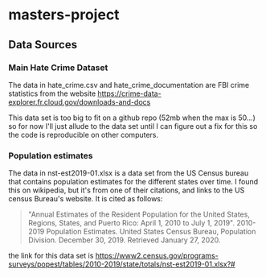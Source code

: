 # masters-project

## Data Sources

### Main Hate Crime Dataset
The data in hate_crime.csv and hate_crime_documentation are FBI crime statistics from the website https://crime-data-explorer.fr.cloud.gov/downloads-and-docs

This data set is too big to fit on a github repo (52mb when the max is 50...) so for now I'll just allude to the data set until I can figure out a fix for this so the code is reproducible on other computers. 

### Population estimates 

The data in nst-est2019-01.xlsx is a data set from the US Census bureau that contains population estimates for the different states over time. I found this on wikipedia, but it's from one of their citations, and links to the US census Bureau's website. It is cited as follows:
> "Annual Estimates of the Resident Population for the United States, Regions, States, and Puerto Rico: April 1, 2010 to July 1, 2019". 2010-2019 Population Estimates. United States Census Bureau, Population Division. December 30, 2019. Retrieved January 27, 2020.

the link for this data set is https://www2.census.gov/programs-surveys/popest/tables/2010-2019/state/totals/nst-est2019-01.xlsx?# 

